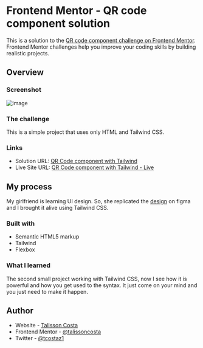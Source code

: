 # Frontend Mentor - QR code component solution

This is a solution to the [QR code component challenge on Frontend Mentor](https://www.frontendmentor.io/challenges/qr-code-component-iux_sIO_H). Frontend Mentor challenges help you improve your coding skills by building realistic projects.  

## Overview

### Screenshot

![image](https://user-images.githubusercontent.com/2528597/229587939-693fb1ba-b18f-49dc-9d21-6c3824d0d35d.png)

### The challenge

This is a simple project that uses only HTML and Tailwind CSS.

### Links

- Solution URL: [QR Code component with Tailwind](https://github.com/talissoncosta/talissoncosta.github.io/blob/master/frontend-mentor/qr-code-component-main)
- Live Site URL: [QR Code component with Tailwind - Live](https://talissoncosta.github.io/frontend-mentor/qr-code-component-main/index.html)

## My process

My girlfriend is learning UI design. So, she replicated the [design](https://www.figma.com/file/fL480Stwlq9Wd2a96D0Jef/Qr-Code-Component?node-id=1%3A2&t=NODngVLjsAB7FXzq-1) on figma and I brought it alive using Tailwind CSS.

### Built with

- Semantic HTML5 markup
- Tailwind
- Flexbox

### What I learned

The second small project working with Tailwind CSS, now I see how it is powerful and how you get used to the syntax. It just come on your mind and you just need to make it happen.

## Author

- Website - [Talisson Costa](https://talissoncosta.github.io/)
- Frontend Mentor - [@talissoncosta](https://www.frontendmentor.io/profile/talissoncosta)
- Twitter - [@tcostaz1](https://twitter.com/tcostaz1)
